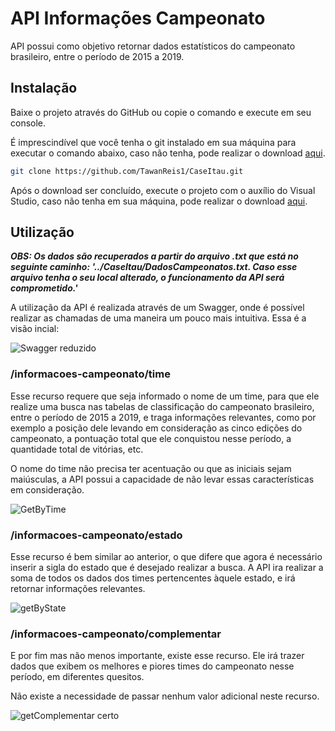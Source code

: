 # API Informações Campeonato

API possui como objetivo retornar dados estatísticos do campeonato brasileiro, entre o período de 2015 a 2019.

## Instalação

Baixe o projeto através do GitHub ou copie o comando e execute em seu console.

É imprescindível que você tenha o git instalado em sua máquina para executar o comando abaixo, caso não tenha, pode realizar o download [aqui](https://git-scm.com/downloads).

```bash
git clone https://github.com/TawanReis1/CaseItau.git
```

Após o download ser concluído, execute o projeto com o auxílio do Visual Studio, caso não tenha em sua máquina, pode realizar o download [aqui](https://visualstudio.microsoft.com/pt-br/downloads/).


## Utilização
***OBS: Os dados são recuperados a partir do arquivo .txt que está no seguinte caminho: '../CaseItau/DadosCampeonatos.txt. Caso esse arquivo tenha o seu local alterado, o funcionamento da API será comprometido.'***

A utilização da API é realizada através de um Swagger, onde é possível realizar as chamadas de uma maneira um pouco mais intuitiva. Essa é a visão incial:

![Swagger reduzido](https://user-images.githubusercontent.com/40872077/80543622-aa5b7e80-8985-11ea-999c-8aa7432f29e9.png)


### /informacoes-campeonato/time
Esse recurso requere que seja informado o nome de um time, para que ele realize uma busca nas tabelas de classificação do campeonato brasileiro, entre o período de 2015 a 2019, e traga informações relevantes, como por exemplo a posição dele levando em consideração as cinco edições do campeonato, a pontuação total que ele conquistou nesse período, a quantidade total de vitórias, etc. 

O nome do time não precisa ter acentuação ou que as iniciais sejam maiúsculas, a API possui a capacidade de não levar essas características em consideração.

![GetByTime](https://user-images.githubusercontent.com/40872077/80544255-070b6900-8987-11ea-9b9a-a95f931b5236.png)

### /informacoes-campeonato/estado
Esse recurso é bem similar ao anterior, o que difere que agora é necessário inserir a sigla do estado que é desejado realizar a busca. A API ira realizar a soma de todos os dados dos times pertencentes àquele estado, e irá retornar informações relevantes.

![getByState](https://user-images.githubusercontent.com/40872077/80544838-471f1b80-8988-11ea-9d2c-5e6caada97af.png)


### /informacoes-campeonato/complementar
E por fim mas não menos importante, existe esse recurso. Ele irá trazer dados que exibem os melhores e piores times do campeonato nesse período, em diferentes quesitos.

Não existe a necessidade de  passar nenhum valor adicional neste recurso.

![getComplementar certo](https://user-images.githubusercontent.com/40872077/81350578-9d7f0f00-9098-11ea-97c3-87db7cf6f8f4.png)
